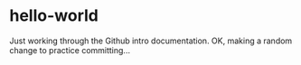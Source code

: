 # hello-world
Just working through the Github intro documentation.
OK, making a random change to practice committing...

